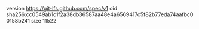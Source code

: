version https://git-lfs.github.com/spec/v1
oid sha256:cc0549ab1c1f2a38db36587aa48e4a6569417c5f82b77eda74aafbc00158b241
size 11522
